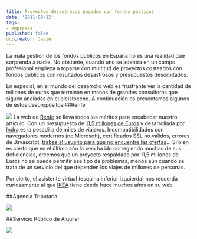 ```yaml
---
title: Proyectos desastrosos pagados con fondos públicos
date: '2011-08-12'
tags:
- empresas
published: false
dc:creator: Javier
---
```


La mala gestión de los fondos públicos en España no es una realidad que sorprenda a nadie. No obstante, cuando uno se adentra en un campo profesional empieza a toparse con multitud de proyectos costeados con fondos públicos con resultados desastrosos y presupuestos desorbitados. 

En especial, en el mundo del desarrollo web es frustrante ver la cantidad de millones de euros que terminan en manos de grandes consultoras que siguen ancladas en el pleistoceno. A continuación os presentamos algunos de estos despropósitos:##Renfe


[![](http://blog.diacode.com/wp-content/uploads/2011/08/renfe.png)](http://blog.diacode.com/wp-content/uploads/2011/08/renfe.png)
La web de 
[Renfe](http://www.renfe.com) se lleva todos los méritos para encabecar nuestro artículo. Con un presupuesto de 
[11,5 millones de Euros](http://loogic.com/115-millones-de-euros-no-bastan-para-hacer-una-web-decente-la-verguenza-nacional-de-renfees/) y desarrollada por 
[Indra](http://es.wikipedia.org/wiki/Indra_Sistemas) es la pesadilla de miles de viajeros. Incompatibilidades con navegadores modernos (no Microsoft), certificados SSL no válidos, errores de Javascript, 
[trabas al usuario para que no encuentre las ofertas](http://www.adn.es/ciudadanos/20080214/NWS-1038-AVE-Renfe-esconde-tarifas-web.html)... Si bien es cierto que en el último año la web ha ido corregiendo muchas de sus deficiencias, creemos que un proyecto respaldado por 11,5 millones de Euros no se puede permitir ese tipo de problemas, menos aún cuando se trata de un servicio del que dependen los viajes de millones de personas.

Por cierto, el asistente virtual (esquina inferior izquierda) nos recuerda curiosamente al que 
[IKEA](http://www.ikea.es) tiene desde hace muchos años en su web.


##Agencia Tributaria


[![](http://blog.diacode.com/wp-content/uploads/2011/08/agenciatributaria.png)](http://blog.diacode.com/wp-content/uploads/2011/08/agenciatributaria.png)


##Servicio Público de Alquiler


[![](http://blog.diacode.com/wp-content/uploads/2011/08/spalquiler.png)](http://blog.diacode.com/wp-content/uploads/2011/08/spalquiler.png)
